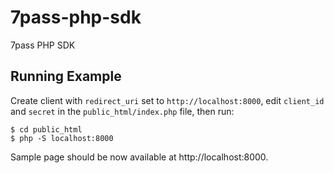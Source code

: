 # 7pass-php-sdk
7pass PHP SDK

## Running Example

Create client with `redirect_uri` set to `http://localhost:8000`, edit
`client_id` and `secret` in the `public_html/index.php` file, then run:
     
    $ cd public_html
    $ php -S localhost:8000

Sample page should be now available at http://localhost:8000.
